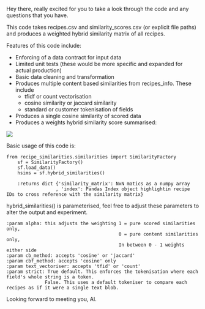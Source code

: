 Hey there, really excited for you to take a look through the code and any questions that you have. 

This code takes recipes.csv and similarity_scores.csv (or explicit file paths) and produces a weighted hybrid 
similarity matrix of all recipes.

Features of this code include:
* Enforcing of a data contract for input data
* Limited unit tests (these would be more specific and expanded for actual production)
* Basic data cleaning and transformation
* Produces multiple content based similarities from recipes_info. These include
    * tfidf or count vectorisation
    * cosine similarity or jaccard similarity
    * standard or customer tokenisation of fields
* Produces a single cosine similarity of scored data
* Produces a weights hybrid similarity score summarised: 
<img src="https://latex.codecogs.com/gif.latex?hybridSim = \alpha \times simCF_{ij} + (1 = \alpha) \times simSB_{ij}  t " /> 

Basic usage of this code is:

```
from recipe_similarities.similarities import SimilarityFactory
    sf = SimilarityFactory()
    sf.load_data()
    hsims = sf.hybrid_similarities()

    :returns dict {'similarity_matrix': NxN matics as a numpy array
                  , 'index': Pandas Index object highlightin recipe IDs to cross reference with the similarity matrix}
```

hybrid_similarities() is parameterised, feel free to adjust these parameters to alter the output and experiment.

```
:param alpha: this adjusts the weighting 1 = pure scored similarities only,
                                         0 = pure content similarities only,
                                         In between 0 - 1 weights either side
:param cb_method: accepts 'cosine' or 'jaccard'
:param cbf_method: accepts 'cosine' only
:param text_vectoriser: accepts 'tfid' or 'count'
:param strict: True default. This enforces the tokenisation where each field's whole string is a token.
              False. This uses a default tokeniser to compare each recipes as if it were a single text blob.
```

Looking forward to meeting you, Al. 
